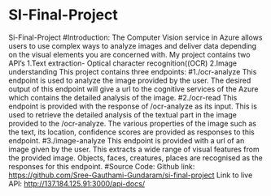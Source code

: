 # SI-Final-Project
Si-Final-Project
#Introduction:
The Computer Vision service in Azure allows users to use complex ways to analyze images and deliver data depending on the visual elements you are concerned with.
My project contains two API’s
1.Text extraction- Optical character recognition((OCR) 
2.Image understanding
This project contains three endpoints:
#1./ocr-analyze
This endpoint is used to analyze the image provided by the user.
The desired output of this endpoint will give a url to the cognitive services of the Azure which contains the detailed analysis of the image.
#2./ocr-read
This endpoint is provided with the response of /ocr-analyze as its input.
This is used to retrieve the detailed analysis of the textual part in the image provided to the /ocr-analyze.
The various properties of the image such as the text, its location, confidence scores are provided as responses to this endpoint. 
#3./image-analyze
This endpoint is provided with a url of an image given by the user.
This extracts a wide range of visual features from the provided image.
Objects, faces, creatures, places are recognised as the responses for this endpoint.
#Source Code:
Github link: https://github.com/Sree-Gauthami-Gundaram/si-final-project
Link to live API: http://137.184.125.91:3000/api-docs/


